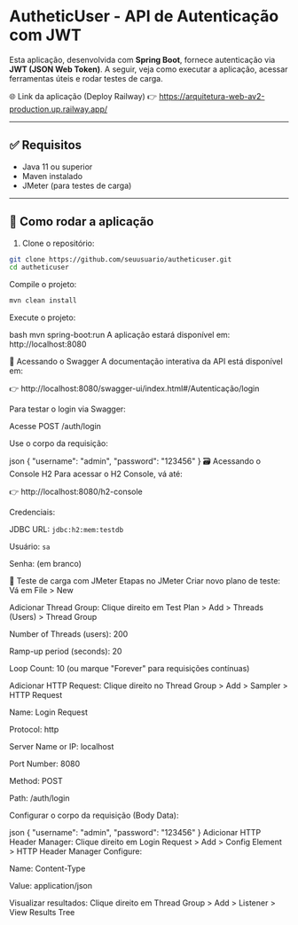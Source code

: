 # AutheticUser - API de Autenticação com JWT

Esta aplicação, desenvolvida com **Spring Boot**, fornece autenticação via **JWT (JSON Web Token)**. A seguir, veja como executar a aplicação, acessar ferramentas úteis e rodar testes de carga.

🌐 Link da aplicação (Deploy Railway)
👉 https://arquitetura-web-av2-production.up.railway.app/

---

## ✅ Requisitos

- Java 11 ou superior
- Maven instalado
- JMeter (para testes de carga)

---

## 🚀 Como rodar a aplicação

1. Clone o repositório:

```bash
git clone https://github.com/seuusuario/autheticuser.git
cd autheticuser
```
Compile o projeto:
```bash
mvn clean install
```
Execute o projeto:

bash
mvn spring-boot:run
A aplicação estará disponível em: http://localhost:8080

📄 Acessando o Swagger
A documentação interativa da API está disponível em:

👉 http://localhost:8080/swagger-ui/index.html#/Autenticação/login

Para testar o login via Swagger:

Acesse POST /auth/login

Use o corpo da requisição:

json
{
  "username": "admin",
  "password": "123456"
}
🗃️ Acessando o Console H2
Para acessar o H2 Console, vá até:

👉 http://localhost:8080/h2-console

Credenciais:

JDBC URL: `jdbc:h2:mem:testdb`

Usuário: `sa`

Senha: (em branco)

🧪 Teste de carga com JMeter
Etapas no JMeter
Criar novo plano de teste: Vá em File > New

Adicionar Thread Group: Clique direito em Test Plan > Add > Threads (Users) > Thread Group

Number of Threads (users): 200

Ramp-up period (seconds): 20

Loop Count: 10 (ou marque "Forever" para requisições contínuas)

Adicionar HTTP Request: Clique direito no Thread Group > Add > Sampler > HTTP Request

Name: Login Request

Protocol: http

Server Name or IP: localhost

Port Number: 8080

Method: POST

Path: /auth/login

Configurar o corpo da requisição (Body Data):

json
{
  "username": "admin",
  "password": "123456"
}
Adicionar HTTP Header Manager: Clique direito em Login Request > Add > Config Element > HTTP Header Manager Configure:

Name: Content-Type

Value: application/json

Visualizar resultados: Clique direito em Thread Group > Add > Listener > View Results Tree

